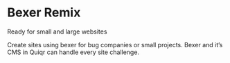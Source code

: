# Bexer Remix

Ready for small and large websites

Create sites using bexer for bug companies or small projects. Bexer and it’s CMS in Quiqr can handle every site challenge.